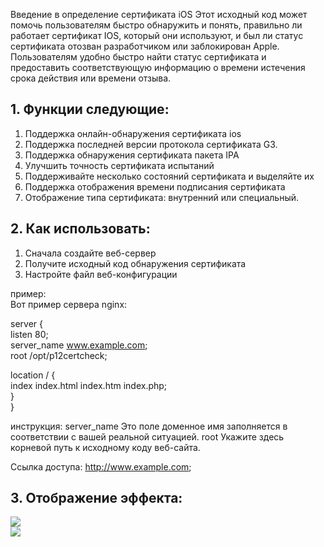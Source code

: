 Введение в определение сертификата iOS
Этот исходный код может помочь пользователям быстро обнаружить и понять, правильно ли работает сертификат IOS, который они используют, и был ли статус сертификата отозван разработчиком или заблокирован Apple. Пользователям удобно быстро найти статус сертификата и предоставить соответствующую информацию о времени истечения срока действия или времени отзыва.


## 1. Функции следующие:
1. Поддержка онлайн-обнаружения сертификата ios
2. Поддержка последней версии протокола сертификата G3.
3. Поддержка обнаружения сертификата пакета IPA
4. Улучшить точность сертификата испытаний
5. Поддерживайте несколько состояний сертификата и выделяйте их
6. Поддержка отображения времени подписания сертификата
7. Отображение типа сертификата: внутренний или специальный.


## 2. Как использовать:
1. Сначала создайте веб-сервер
2. Получите исходный код обнаружения сертификата
3. Настройте файл веб-конфигурации

пример:  
Вот пример сервера nginx:

server {  
  listen 80;  
  server_name www.example.com;  
  root /opt/p12certcheck;  

  location / {  
	index  index.html index.htm index.php;  
    }  
}   

инструкция:
server_name Это поле доменное имя заполняется в соответствии с вашей реальной ситуацией.
root Укажите здесь корневой путь к исходному коду веб-сайта.  

Ссылка доступа:
http://www.example.com;  

## 3. Отображение эффекта:
![](https://github.com/Forever18/p12certcheck/blob/main/static/pack/checkcert/images/p12.png)  
![](https://github.com/Forever18/p12certcheck/blob/main/static/pack/checkcert/images/ipa.png)  

